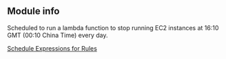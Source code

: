 ## Module info
Scheduled to run a lambda function to stop running EC2 instances
at 16:10 GMT (00:10 China Time) every day. 

[Schedule Expressions for Rules](https://docs.aws.amazon.com/AmazonCloudWatch/latest/events/ScheduledEvents.html)